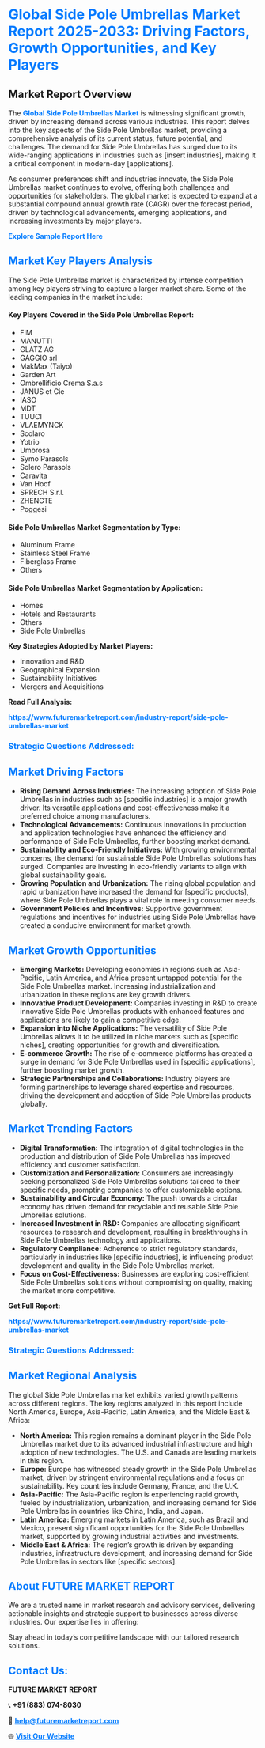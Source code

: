 <h1 style="color: #007BFF;">Global Side Pole Umbrellas Market Report 2025-2033: Driving Factors, Growth Opportunities, and Key Players</h1>

<section id="overview">
<h2>Market Report Overview</h2>
<p>The <a href="https://www.futuremarketreport.com/industry-report/side-pole-umbrellas-market" style="color: #007BFF; text-decoration: none;"><strong>Global Side Pole Umbrellas Market</strong></a> is witnessing significant growth, driven by increasing demand across various industries. This report delves into the key aspects of the Side Pole Umbrellas market, providing a comprehensive analysis of its current status, future potential, and challenges. The demand for Side Pole Umbrellas has surged due to its wide-ranging applications in industries such as [insert industries], making it a critical component in modern-day [applications].</p>
<p>As consumer preferences shift and industries innovate, the Side Pole Umbrellas market continues to evolve, offering both challenges and opportunities for stakeholders. The global market is expected to expand at a substantial compound annual growth rate (CAGR) over the forecast period, driven by technological advancements, emerging applications, and increasing investments by major players.</p>
</section>

<section id="overview">
<p><a href="https://www.futuremarketreport.com/request-sample/reportId=120201" style="color: #007BFF; text-decoration: none;"><strong>Explore Sample Report Here</strong></a></p>
</section>

<section id="key-players">
<h2 style="color: #007BFF;">Market Key Players Analysis</h2>
<p>The Side Pole Umbrellas market is characterized by intense competition among key players striving to capture a larger market share. Some of the leading companies in the market include:</p>
<h4>Key Players Covered in the Side Pole Umbrellas Report:</h4>
<ul><li>FIM</li><li>MANUTTI</li><li>GLATZ AG</li><li>GAGGIO srl</li><li>MakMax (Taiyo)</li><li>Garden Art</li><li>Ombrellificio Crema S.a.s</li><li>JANUS et Cie</li><li>IASO</li><li>MDT</li><li>TUUCI</li><li>VLAEMYNCK</li><li>Scolaro</li><li>Yotrio</li><li>Umbrosa</li><li>Symo Parasols</li><li>Solero Parasols</li><li>Caravita</li><li>Van Hoof</li><li>SPRECH S.r.l.</li><li>ZHENGTE</li><li>Poggesi</li></ul>
<h4>Side Pole Umbrellas Market Segmentation by Type:</h4>
<ul><li>Aluminum Frame</li><li>Stainless Steel Frame</li><li>Fiberglass Frame</li><li>Others</li></ul>

<h4>Side Pole Umbrellas Market Segmentation by Application:</h4>
<ul><li>Homes</li><li>Hotels and Restaurants</li><li>Others</li><li>Side Pole Umbrellas</li></ul>
<p><strong>Key Strategies Adopted by Market Players:</strong></p>
<ul>
<li>Innovation and R&D</li>
<li>Geographical Expansion</li>
<li>Sustainability Initiatives</li>
<li>Mergers and Acquisitions</li>
</ul>
</section>

<section>
<p><strong>Read Full Analysis: </strong></p><a href="https://www.futuremarketreport.com/industry-report/side-pole-umbrellas-market" style="color: #007BFF; text-decoration: none;"><strong>https://www.futuremarketreport.com/industry-report/side-pole-umbrellas-market</strong></a>
<h3 style="color: #007BFF;">Strategic Questions Addressed:</h3>
</section>

<section id="driving-factors">
<h2 style="color: #007BFF;">Market Driving Factors</h2>
<ul>
<li><strong>Rising Demand Across Industries:</strong> The increasing adoption of Side Pole Umbrellas in industries such as [specific industries] is a major growth driver. Its versatile applications and cost-effectiveness make it a preferred choice among manufacturers.</li>
<li><strong>Technological Advancements:</strong> Continuous innovations in production and application technologies have enhanced the efficiency and performance of Side Pole Umbrellas, further boosting market demand.</li>
<li><strong>Sustainability and Eco-Friendly Initiatives:</strong> With growing environmental concerns, the demand for sustainable Side Pole Umbrellas solutions has surged. Companies are investing in eco-friendly variants to align with global sustainability goals.</li>
<li><strong>Growing Population and Urbanization:</strong> The rising global population and rapid urbanization have increased the demand for [specific products], where Side Pole Umbrellas plays a vital role in meeting consumer needs.</li>
<li><strong>Government Policies and Incentives:</strong> Supportive government regulations and incentives for industries using Side Pole Umbrellas have created a conducive environment for market growth.</li>
</ul>
</section>

<section id="growth-opportunities">
<h2 style="color: #007BFF;">Market Growth Opportunities</h2>
<ul>
<li><strong>Emerging Markets:</strong> Developing economies in regions such as Asia-Pacific, Latin America, and Africa present untapped potential for the Side Pole Umbrellas market. Increasing industrialization and urbanization in these regions are key growth drivers.</li>
<li><strong>Innovative Product Development:</strong> Companies investing in R&D to create innovative Side Pole Umbrellas products with enhanced features and applications are likely to gain a competitive edge.</li>
<li><strong>Expansion into Niche Applications:</strong> The versatility of Side Pole Umbrellas allows it to be utilized in niche markets such as [specific niches], creating opportunities for growth and diversification.</li>
<li><strong>E-commerce Growth:</strong> The rise of e-commerce platforms has created a surge in demand for Side Pole Umbrellas used in [specific applications], further boosting market growth.</li>
<li><strong>Strategic Partnerships and Collaborations:</strong> Industry players are forming partnerships to leverage shared expertise and resources, driving the development and adoption of Side Pole Umbrellas products globally.</li>
</ul>
</section>

<section id="trending-factors">
<h2 style="color: #007BFF;">Market Trending Factors</h2>
<ul>
<li><strong>Digital Transformation:</strong> The integration of digital technologies in the production and distribution of Side Pole Umbrellas has improved efficiency and customer satisfaction.</li>
<li><strong>Customization and Personalization:</strong> Consumers are increasingly seeking personalized Side Pole Umbrellas solutions tailored to their specific needs, prompting companies to offer customizable options.</li>
<li><strong>Sustainability and Circular Economy:</strong> The push towards a circular economy has driven demand for recyclable and reusable Side Pole Umbrellas solutions.</li>
<li><strong>Increased Investment in R&D:</strong> Companies are allocating significant resources to research and development, resulting in breakthroughs in Side Pole Umbrellas technology and applications.</li>
<li><strong>Regulatory Compliance:</strong> Adherence to strict regulatory standards, particularly in industries like [specific industries], is influencing product development and quality in the Side Pole Umbrellas market.</li>
<li><strong>Focus on Cost-Effectiveness:</strong> Businesses are exploring cost-efficient Side Pole Umbrellas solutions without compromising on quality, making the market more competitive.</li>
</ul>
</section>

<section>
<p><strong>Get Full Report: </strong></p><a href="https://www.futuremarketreport.com/industry-report/side-pole-umbrellas-market" style="color: #007BFF; text-decoration: none;"><strong>https://www.futuremarketreport.com/industry-report/side-pole-umbrellas-market</strong></a>
<h3 style="color: #007BFF;">Strategic Questions Addressed:</h3>
</section>


<section id="regional-analysis">
<h2 style="color: #007BFF;">Market Regional Analysis</h2>
<p>The global Side Pole Umbrellas market exhibits varied growth patterns across different regions. The key regions analyzed in this report include North America, Europe, Asia-Pacific, Latin America, and the Middle East & Africa:</p>
<ul>
<li><strong>North America:</strong> This region remains a dominant player in the Side Pole Umbrellas market due to its advanced industrial infrastructure and high adoption of new technologies. The U.S. and Canada are leading markets in this region.</li>
<li><strong>Europe:</strong> Europe has witnessed steady growth in the Side Pole Umbrellas market, driven by stringent environmental regulations and a focus on sustainability. Key countries include Germany, France, and the U.K.</li>
<li><strong>Asia-Pacific:</strong> The Asia-Pacific region is experiencing rapid growth, fueled by industrialization, urbanization, and increasing demand for Side Pole Umbrellas in countries like China, India, and Japan.</li>
<li><strong>Latin America:</strong> Emerging markets in Latin America, such as Brazil and Mexico, present significant opportunities for the Side Pole Umbrellas market, supported by growing industrial activities and investments.</li>
<li><strong>Middle East & Africa:</strong> The region’s growth is driven by expanding industries, infrastructure development, and increasing demand for Side Pole Umbrellas in sectors like [specific sectors].</li>
</ul>
</section>

<footer>
<h2 style="color: #007BFF;">About FUTURE MARKET REPORT</h2>
<p>We are a trusted name in market research and advisory services, delivering actionable insights and strategic support to businesses across diverse industries. Our expertise lies in offering:</p>

<p>Stay ahead in today’s competitive landscape with our tailored research solutions.</p>

<h2 style="color: #007BFF;">Contact Us:</h2>
<p><strong>FUTURE MARKET REPORT</strong></p>
<p>📞 <strong>+91 (883) 074-8030</strong></p>
<p>📧 <strong><a href="mailto:help@futuremarketreport.com" style="color: #007BFF;">help@futuremarketreport.com</a></strong></p>
<p>🌐 <strong><a href="https://www.futuremarketreport.com/" style="color: #007BFF;">Visit Our Website</a></strong></p>
</footer>